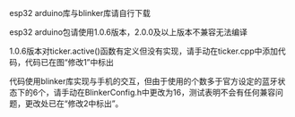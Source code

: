 esp32 arduino库与blinker库请自行下载

esp32 arduino包请使用1.0.6版本，2.0.0及以上版本不兼容无法编译

1.0.6版本对ticker.active()函数有定义但没有实现，请手动在ticker.cpp中添加代码，代码已在图“修改1”中标出

代码使用blinker库实现与手机的交互，但由于使用的个数多于官方设定的蓝牙状态下的6个，请手动在BlinkerConfig.h中更改为16，测试表明不会有任何兼容问题，更改处已在“修改2中标出”。
